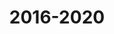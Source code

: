 ---
title: 2016-2020
image: /images/about/2018_YouTube.png
headless: true
milestones:
  - OCW becomes the most-subscribed .edu channel on [YouTube](https://www.youtube.com/c/mitocw).
  - New [MIT Open Learning Library](https://openlearning.mit.edu/courses-programs/open-learning-library) launches in 2019, offering new, self-paced learning options complementing OCW and MITx.
  - "[Chalk Radio podcast](https://chalk-radio.simplecast.com/) launches in February 2020."
  - OCW supports learners around the world as the COVID-19 pandemic disrupts education.
---